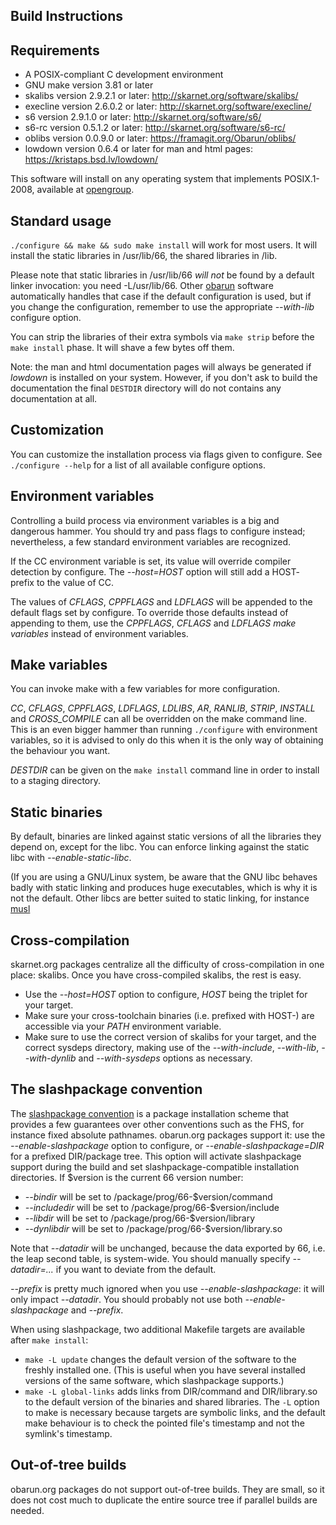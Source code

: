 Build Instructions
------------------

## Requirements

- A POSIX-compliant C development environment
- GNU make version 3.81 or later
- skalibs version 2.9.2.1 or later: http://skarnet.org/software/skalibs/
- execline version 2.6.0.2 or later: http://skarnet.org/software/execline/
- s6 version 2.9.1.0 or later: http://skarnet.org/software/s6/
- s6-rc version 0.5.1.2 or later: http://skarnet.org/software/s6-rc/
- oblibs version 0.0.9.0 or later: https://framagit.org/Obarun/oblibs/
- lowdown version 0.6.4 or later for man and html pages: https://kristaps.bsd.lv/lowdown/

This software will install on any operating system that implements POSIX.1-2008, available at [opengroup](http://pubs.opengroup.org/onlinepubs/9699919799/).


## Standard usage

`./configure && make && sudo make install` will work for most users.
It will install the static libraries in /usr/lib/66, the shared libraries in /lib.

Please note that static libraries in /usr/lib/66 *will not* be found by a default linker invocation: you need -L/usr/lib/66.
Other [obarun](https://web.obarun.org) software automatically handles that case if the default configuration is used, but if you change the configuration, remember to use the appropriate *--with-lib* configure option.

You can strip the libraries of their extra symbols via `make strip` before the `make install` phase. It will shave a few bytes off them.

Note: the man and html documentation pages will always be generated if *lowdown* is installed on your system. However, if you don't ask to build the documentation the final `DESTDIR` directory will do not contains any documentation at all.

## Customization

You can customize the installation process via flags given to configure. See `./configure --help` for a list of all available configure options.


## Environment variables

Controlling a build process via environment variables is a big and dangerous hammer. You should try and pass flags to configure instead; nevertheless, a few standard environment variables are recognized.

If the CC environment variable is set, its value will override compiler detection by configure. The *--host=HOST* option will still add a HOST- prefix to the value of CC.

The values of *CFLAGS*, *CPPFLAGS* and *LDFLAGS* will be appended to the default flags set by configure. To override those defaults instead of appending to them, use the *CPPFLAGS*, *CFLAGS* and *LDFLAGS* *make variables* instead of environment variables.


## Make variables

You can invoke make with a few variables for more configuration.

*CC*, *CFLAGS*, *CPPFLAGS*, *LDFLAGS*, *LDLIBS*, *AR*, *RANLIB*, *STRIP*, *INSTALL* and *CROSS_COMPILE* can all be overridden on the make command line. This is an even bigger hammer than running `./configure` with environment variables, so it is advised to only do this when it is the only way of obtaining the behaviour you want.

*DESTDIR* can be given on the `make install` command line in order to install to a staging directory.

## Static binaries
By default, binaries are linked against static versions of all the libraries they depend on, except for the libc. You can enforce linking against the static libc with *--enable-static-libc*.

(If you are using a GNU/Linux system, be aware that the GNU libc behaves badly with static linking and produces huge executables, which is why it is not the default. Other libcs are better suited to static linking, for instance [musl](http://musl-libc.org/)

## Cross-compilation
skarnet.org packages centralize all the difficulty of cross-compilation in one place: skalibs. Once you have
cross-compiled skalibs, the rest is easy.

- Use the *--host=HOST* option to configure, *HOST* being the triplet for your target.
- Make sure your cross-toolchain binaries (i.e. prefixed with HOST-) are accessible via your *PATH* environment variable.
- Make sure to use the correct version of skalibs for your target, and the correct sysdeps directory, making use of the *--with-include*, *--with-lib*, *--with-dynlib* and *--with-sysdeps*
options as necessary.

## The slashpackage convention

The [slashpackage convention](http://cr.yp.to/slashpackage.html) is a package installation scheme that provides a few guarantees over other conventions such as the FHS, for instance fixed absolute pathnames. obarun.org packages support it: use the *--enable-slashpackage* option to configure, or *--enable-slashpackage=DIR* for a prefixed DIR/package tree. This option will activate slashpackage support during the build and set slashpackage-compatible installation directories. If
$version is the current 66 version number:

- *--bindir* will be set to /package/prog/66-$version/command
- *--includedir* will be set to /package/prog/66-$version/include
- *--libdir* will be set to /package/prog/66-$version/library
- *--dynlibdir* will be set to /package/prog/66-$version/library.so


Note that *--datadir* will be unchanged, because the data exported by 66, i.e. the leap second table, is system-wide. You should manually specify *--datadir=...* if you want to deviate from the default.

*--prefix* is pretty much ignored when you use *--enable-slashpackage*: it will only impact *--datadir*. You should probably not use both *--enable-slashpackage* and *--prefix*.

When using slashpackage, two additional Makefile targets are available after `make install`:
- `make -L update` changes the default version of the software to the freshly installed one. (This is useful when you have several installed versions of the same software, which slashpackage supports.)
- `make -L global-links` adds links from DIR/command and DIR/library.so to the default version of the binaries and shared libraries.
The `-L` option to make is necessary because targets are symbolic links, and the default make behaviour is to check the pointed file's timestamp and not the symlink's timestamp.


## Out-of-tree builds

obarun.org packages do not support out-of-tree builds. They are small, so it does not cost much to duplicate the entire source tree if parallel builds are needed.
